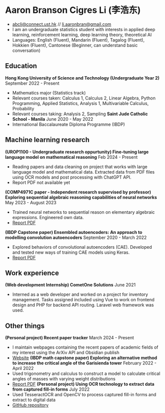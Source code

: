 # Aaron Branson Cigres Li (李浩东)
-  abcli@connect.ust.hk // li.aaronbran@gmail.com 
- I am an undergraduate statistics   student with interests in applied deep learning, reinforcement learning, deep learning theory, theoretical AI 
- Languages: English (Fluent), Mandarin (Fluent), Tagalog (Fluent), Hokkien (Fluent), Cantonese (Beginner, can understand basic conversation)
## Education 
**Hong Kong University of Science and Technology (Undergraduate Year 2)**
September 2022 - Present
- Mathematics major (Statistics track)
- Relevant courses taken: Calculus 1, Calculus 2, Linear Algebra, Python Programming, Applied Statistics, Analysis 1, Multivariable Calculus, Probability
- Relevant courses taking: Analysis 2, Sampling
**Saint Jude Catholic School - Manila**
June 2020 - May 2022
- International Baccalaureate Diploma Programme (IBDP)
## Machine learning research
**(UROP1100 - Undergraduate research oppurtunity) Fine-tuning large language model on mathematical reasoning**
Feb 2024 - Present
- Reading papers and data cleaning on project that works with large language model and mathematical data. Extracted data from PDF files using OCR models and post processing with ChatGPT API. 
- Report PDF not available yet

**(COMP4971C paper - Independent research supervised by professor) Exploring sequential algebraic reasoning capabilities of neural networks**
May 2023 - August 2023
- Trained neural networks to sequential reason on elementary algebraic expressions. Engineered own data. 
- [Report PDF](https://hkustconnect-my.sharepoint.com/:b:/g/personal/abcli_connect_ust_hk/EQT8UYPwar9FhGGikD4V_BoBZgy3_rHm3P38pB4pCcR9Zg?e=zSUsJO&download=1)

**(IBDP Capstone paper) Ensembled autoencoders: An approach to modelling convolution autoencoders** 
September 2020 - March 2022
- Explored behaviors of convolutional autoencoders (CAE). Developed and tested new ways of training CAE models using Keras.
- [Report PDF](https://hkustconnect-my.sharepoint.com/:b:/g/personal/abcli_connect_ust_hk/EYP0fCJ5IwNApZ1Eut-dIg8BpBEzBM_5ndAlgHv4DLf_8Q?e=18BKXJ&download=1)

## Work experience
**(Web development Internship) CometOne Solutions** 
June 2021
- Interned as a web developer and worked on a project for inventory management. Tasks assigned included using Vue to work on frontend design and PHP for backend API routing. Laravel web framework was used. 

## Other things
**(Personal project) Recent paper tracker**
March 2024 - Present
- I maintain webpages containing the recent papers of academic fields of my interest using the ArXiv API and Obsidian publish
- [Website](https://publish.obsidian.md/aaron/005+Generated+info/000+Index)
**(IBDP math capstone paper) Exploring an alternative method to increase the critical angle of the Garisienda tower**
February 2022 - April 2022
- Used trigonometry and calculus to construct a model to calculate critical angles of masses with varying weight distributions
- [Report PDF](https://hkustconnect-my.sharepoint.com/:b:/g/personal/abcli_connect_ust_hk/EZkIWkbFDGZBtEOujh2Nw1UBw7l7akvDBQmh5XZUOk_spQ?e=JdHl6q&download=1)
**(Personal project) Using OCR technology to extract data from captured fill-in forms**
July 2022
- Used TesseractOCR and OpenCV to process captured fill-in forms and extract to digital data
- [GitHub repository](https://github.com/bransonli/Project7)

